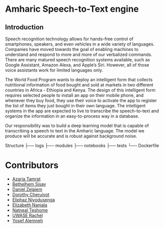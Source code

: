 # Amharic Speech-to-Text engine
## Introduction
<p> Speech recognition technology allows for hands-free control of smartphones, speakers, and even vehicles in a wide variety of languages. Companies have moved towards the goal of enabling machines to understand and respond to more and more of our verbalized commands. There are many matured speech recognition systems available, such as Google Assistant, Amazon Alexa, and Apple’s Siri. However, all of those voice assistants work for limited languages only. </p>

<p>The World Food Program wants to deploy an intelligent form that collects nutritional information of food bought and sold at markets in two different countries in Africa - Ethiopia and Kenya. The design of this intelligent form requires selected people to install an app on their mobile phone, and whenever they buy food, they use their voice to activate the app to register the list of items they just bought in their own language. The intelligent systems in the app are expected to live to transcribe the speech-to-text and organize the information in an easy-to-process way in a database. </p>

<p>Our responsibility was to build a deep learning model that is capable of transcribing a speech to text in the Amharic language. The model we produce will be accurate and is robust against background noise.</p>


Structure
├── logs
├── modules
├── notebooks
├── tests
└── Dockerfile

# Contributors

* [Azaria Tamrat](https://github.com/Azariagmt)
* [Bethelhem Sisay](https://github.com/Bethelsis)
* [Daniel Zelalem](https://github.com/daniEL2371)
* [Dorothy Cheruiyot](https://github.com/Doro97)
* [Eliphaz Niyodusenga]()
* [Elizabeth Nanjala]()
* [Natneal Teshome](https://github.com/Natty-star)
* [UWASE Rachel](https://github.com/ntabanarachel)
* [Yosef Alemneh](https://github.com/mozartofmath)



